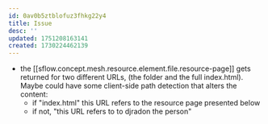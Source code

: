 ```yaml
---
id: 0av0b5ztblofuz3fhkg22y4
title: Issue
desc: ''
updated: 1751208163141
created: 1730224462139
---
```


- the [[sflow.concept.mesh.resource.element.file.resource-page]] gets returned for two different URLs, (the folder and the full index.html). Maybe could have some client-side path detection that alters the content:
  - if "index.html" this URL refers to the resource page presented below
  - if not, "this URL refers to to djradon the person"